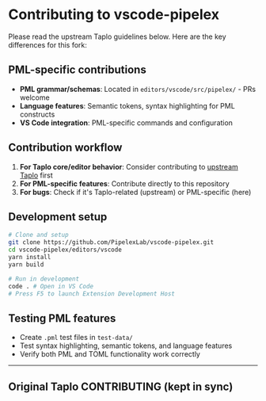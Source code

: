 <!-- GENERATED: do not edit CONTRIBUTING.md directly.
     Edit docs/pipelex/CONTRIBUTING.header.md and run scripts/compose-docs.sh -->

# Contributing to vscode-pipelex

Please read the upstream Taplo guidelines below. Here are the key differences for this fork:

## PML-specific contributions
- **PML grammar/schemas**: Located in `editors/vscode/src/pipelex/` - PRs welcome
- **Language features**: Semantic tokens, syntax highlighting for PML constructs
- **VS Code integration**: PML-specific commands and configuration

## Contribution workflow
1. **For Taplo core/editor behavior**: Consider contributing to [upstream Taplo](https://github.com/tamasfe/taplo) first
2. **For PML-specific features**: Contribute directly to this repository
3. **For bugs**: Check if it's Taplo-related (upstream) or PML-specific (here)

## Development setup
```bash
# Clone and setup
git clone https://github.com/PipelexLab/vscode-pipelex.git
cd vscode-pipelex/editors/vscode
yarn install
yarn build

# Run in development
code . # Open in VS Code
# Press F5 to launch Extension Development Host
```

## Testing PML features
- Create `.pml` test files in `test-data/`
- Test syntax highlighting, semantic tokens, and language features
- Verify both PML and TOML functionality work correctly

---

## Original Taplo CONTRIBUTING (kept in sync)
